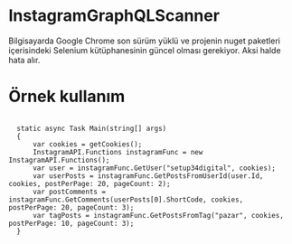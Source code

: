 # InstagramGraphQLScanner

Bilgisayarda Google Chrome son sürüm yüklü ve projenin nuget paketleri içerisindeki Selenium kütüphanesinin güncel olması gerekiyor. Aksi halde hata alır.

# Örnek kullanım

<pre>
<code class='language-cs'>
  static async Task Main(string[] args)
  {
      var cookies = getCookies();
      InstagramAPI.Functions instagramFunc = new InstagramAPI.Functions();
      var user = instagramFunc.GetUser("setup34digital", cookies);
      var userPosts = instagramFunc.GetPostsFromUserId(user.Id, cookies, postPerPage: 20, pageCount: 2);
      var postComments = instagramFunc.GetComments(userPosts[0].ShortCode, cookies, postPerPage: 20, pageCount: 3);
      var tagPosts = instagramFunc.GetPostsFromTag("pazar", cookies, postPerPage: 10, pageCount: 3);
  }
</code>
</pre>

